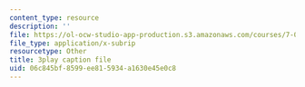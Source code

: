 ```yaml
---
content_type: resource
description: ''
file: https://ol-ocw-studio-app-production.s3.amazonaws.com/courses/7-012-introduction-to-biology-fall-2004/06c845bf8599ee815934a1630e45e0c8_470931.srt
file_type: application/x-subrip
resourcetype: Other
title: 3play caption file
uid: 06c845bf-8599-ee81-5934-a1630e45e0c8
---
```

